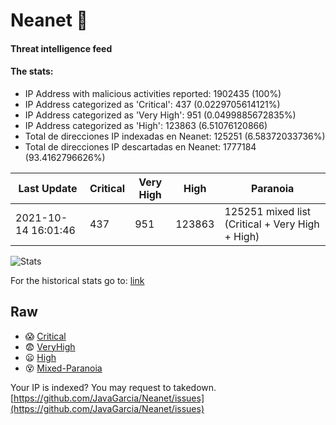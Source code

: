 # Neanet :hocho:
#### Threat intelligence feed
#### The stats:

- IP Address with malicious activities reported: 1902435 (100%)
- IP Address categorized as 'Critical':  437 (0.0229705614121%)
- IP Address categorized as 'Very High':  951 (0.0499885672835%)
- IP Address categorized as 'High':  123863 (6.51076120866)
- Total de direcciones IP indexadas en Neanet:  125251 (6.58372033736%)
- Total de direcciones IP descartadas en Neanet:  1777184 (93.4162796626%)

| Last Update | Critical | Very High | High | Paranoia |
| --- | --- | --- | --- | --- |
| 2021-10-14 16:01:46 | 437 | 951 | 123863 | 125251 mixed list (Critical + Very High + High)|

![Stats](https://docs.google.com/spreadsheets/d/e/2PACX-1vSnaNMIXVabIpDJjufMlzH7poXnshF3mgd8Is1g9ytUEzVsP5my4Trn8f-xkoLLQ38xpL3HtmUexLo6/pubchart?oid=501124687&format=image)

For the historical stats go to: [link](/stats.csv)
## Raw
- :scream: [Critical](https://raw.githubusercontent.com/JavaGarcia/Neanet/master/blacklists/neanet_critical.txt)
- :fearful: [VeryHigh](https://raw.githubusercontent.com/JavaGarcia/Neanet/master/blacklists/neanet_veryHigh.txtt)
- :frowning: [High](https://raw.githubusercontent.com/JavaGarcia/Neanet/master/blacklists/neanet_high.txt)
- :dizzy_face: [Mixed-Paranoia](https://raw.githubusercontent.com/JavaGarcia/Neanet/master/blacklists/neanet_all.txt)


Your IP is indexed? You may request to takedown. [https://github.com/JavaGarcia/Neanet/issues](https://github.com/JavaGarcia/Neanet/issues)

















































































































































































































































































































































































































































































































































































































































































































































































































































































































































































































































































































































































































































































































































































































































































































































































































































































































































































































































































































































































































































































































































































































































































































































































































































































































































































































































































































































































































































































































































































































































































































































































































































































































































































































































































































































































































































































































































































































































































































































































































































































































































































































































































































































































































































































































































































































































































































































































































































































































































































































































































































































































































































































































































































































































































































































































































































































































































































































































































































































































































































































































































































































































































































































































































































































































































































































































































































































































































































































































































































































































































































































































































































































































































































































































































































































































































































































































































































































































































































































































































































































































































































































































































































































































































































































































































































































































































































































































































































































































































































































































































































































































































































































































































































































































































































































































































































































